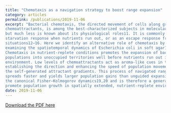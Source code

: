 ```yaml
---
title: "Chemotaxis as a navigation strategy to boost range expansion"
category: articles
permalink: /publications/2019-11-06
excerpt: "Bacterial chemotaxis, the directed movement of cells along gradients of 
chemoattractants, is among the best-characterized subjects in molecular biology1–10, 
but much less is known about its physiological roles11. It is commonly seen as a 
starvation response when nutrients run out, or as an escape response from harmful 
situations12–16. Here we identify an alternative role of chemotaxis by systematically 
examining the spatiotemporal dynamics of Escherichia coli in soft agar12,17,18. 
Chemotaxis in nutrient-replete conditions promotes the expansion of bacterial 
populations into unoccupied territories well before nutrients run out in the current 
environment. Low levels of chemoattractants act as aroma-like cues in this process, 
establishing the direction and enhancing the speed of population movement along 
the self-generated attractant gradients. This process of navigated range expansion 
spreads faster and yields larger population gains than unguided expansion following 
the canonical Fisher–Kolmogorov dynamics19,20 and is therefore a general strategy to 
promote population growth in spatially extended, nutrient-replete environments."
date: 2019-11-06
---
```


[Download the PDF here](https://github.com/jamestang23/jamestang23.github.io/blob/master/19.pdf)
